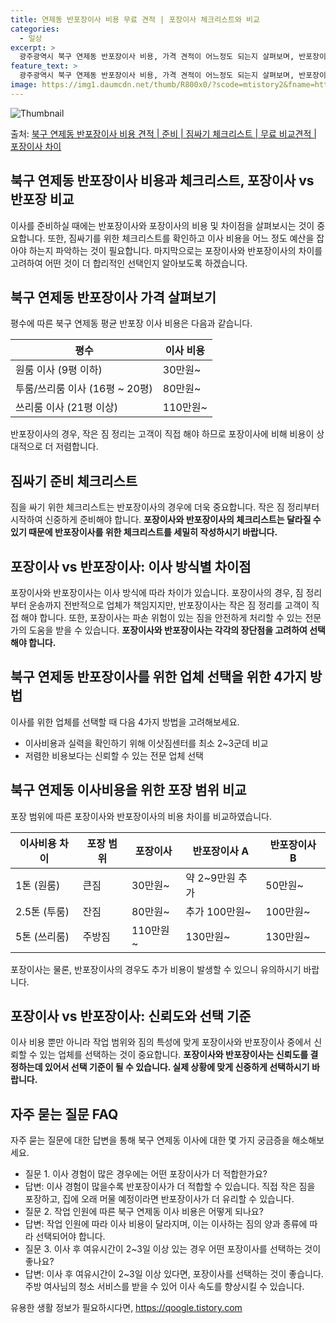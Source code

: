 ```yaml
---
title: 연제동 반포장이사 비용 무료 견적 | 포장이사 체크리스트와 비교
categories:
  - 일상
excerpt: >
  광주광역시 북구 연제동 반포장이사 비용, 가격 견적이 어느정도 되는지 살펴보며, 반포장이사를 준비함에 있어 짐싸기 준비 체크리스트가 무엇인지 보겠습니다. 마지막으로 포장이사와 차이점을 통해 무료 비교견적으로 어떤 것이 더 합리적인 선택인지 공유 드립니다.북구 연제동 포장이사 견적 샘플 보기 👈 클릭북구 연제동 포장이사 가격 살펴보기 👈 클릭북구 연제동 반포장이사 평균 이사 비용평수북구 연제동 평균 이사 비용원룸 이사9평 이하 (1톤)30만원~투룸/쓰리룸 이사16평 ~ 20평 (2.5톤)80만원~쓰리룸 이사21평 (5톤) ~110만원~우리집 무료 이사견적 받기 👈 클릭포장 vs 반포장: 이사 방식별 차이점포장이사는 짐 정리부터 운송까지 전반적으로 업체가 책임지는 반면, 반포장이사는 작은 짐 정리를 고..
feature_text: >
  광주광역시 북구 연제동 반포장이사 비용, 가격 견적이 어느정도 되는지 살펴보며, 반포장이사를 준비함에 있어 짐싸기 준비 체크리스트가 무엇인지 보겠습니다. 마지막으로 포장이사와 차이점을 통해 무료 비교견적으로 어떤 것이 더 합리적인 선택인지 공유 드립니다.북구 연제동 포장이사 견적 샘플 보기 👈 클릭북구 연제동 포장이사 가격 살펴보기 👈 클릭북구 연제동 반포장이사 평균 이사 비용평수북구 연제동 평균 이사 비용원룸 이사9평 이하 (1톤)30만원~투룸/쓰리룸 이사16평 ~ 20평 (2.5톤)80만원~쓰리룸 이사21평 (5톤) ~110만원~우리집 무료 이사견적 받기 👈 클릭포장 vs 반포장: 이사 방식별 차이점포장이사는 짐 정리부터 운송까지 전반적으로 업체가 책임지는 반면, 반포장이사는 작은 짐 정리를 고..
image: https://img1.daumcdn.net/thumb/R800x0/?scode=mtistory2&fname=https%3A%2F%2Fblog.kakaocdn.net%2Fdn%2F5eQ7o%2FbtsHb4NCom4%2FmaYjHvvFFZBwVPvU65YNH1%2Fimg.webp
---
```


![Thumbnail](https://img1.daumcdn.net/thumb/R800x0/?scode=mtistory2&fname=https%3A%2F%2Fblog.kakaocdn.net%2Fdn%2F5eQ7o%2FbtsHb4NCom4%2FmaYjHvvFFZBwVPvU65YNH1%2Fimg.webp)

<p>출처: <a href="https://qoogle.tistory.com/9552" rel="dofollow">북구 연제동 반포장이사 비용 견적 | 준비 | 짐싸기 체크리스트 | 무료 비교견적 | 포장이사 차이</a> </p>

## 북구 연제동 반포장이사 비용과 체크리스트, 포장이사 vs 반포장 비교



이사를 준비하실 때에는 반포장이사와 포장이사의 비용 및 차이점을 살펴보시는 것이 중요합니다. 또한, 짐싸기를 위한 체크리스트를 확인하고 이사
비용을 어느 정도 예산을 잡아야 하는지 파악하는 것이 필요합니다. 마지막으로는 포장이사와 반포장이사의 차이를 고려하여 어떤 것이 더 합리적인
선택인지 알아보도록 하겠습니다.

## 북구 연제동 반포장이사 가격 살펴보기

평수에 따른 북구 연제동 평균 반포장 이사 비용은 다음과 같습니다.

**평수** | **이사 비용**  
---|---  
원룸 이사 (9평 이하) | 30만원~  
투룸/쓰리룸 이사 (16평 ~ 20평) | 80만원~  
쓰리룸 이사 (21평 이상) | 110만원~  
  
반포장이사의 경우, 작은 짐 정리는 고객이 직접 해야 하므로 포장이사에 비해 비용이 상대적으로 더 저렴합니다.

## 짐싸기 준비 체크리스트

짐을 싸기 위한 체크리스트는 반포장이사의 경우에 더욱 중요합니다. 작은 짐 정리부터 시작하여 신중하게 준비해야 합니다. **포장이사와
반포장이사의 체크리스트는 달라질 수 있기 때문에 반포장이사를 위한 체크리스트를 세밀히 작성하시기 바랍니다.**

## 포장이사 vs 반포장이사: 이사 방식별 차이점

포장이사와 반포장이사는 이사 방식에 따라 차이가 있습니다. 포장이사의 경우, 짐 정리부터 운송까지 전반적으로 업체가 책임지지만, 반포장이사는
작은 짐 정리를 고객이 직접 해야 합니다. 또한, 포장이사는 파손 위험이 있는 짐을 안전하게 처리할 수 있는 전문가의 도움을 받을 수
있습니다. **포장이사와 반포장이사는 각각의 장단점을 고려하여 선택해야 합니다.**

## 북구 연제동 반포장이사를 위한 업체 선택을 위한 4가지 방법

이사를 위한 업체를 선택할 때 다음 4가지 방법을 고려해보세요.

  * 이사비용과 실력을 확인하기 위해 이삿짐센터를 최소 2~3군데 비교
  * 저렴한 비용보다는 신뢰할 수 있는 전문 업체 선택

## 북구 연제동 이사비용을 위한 포장 범위 비교

포장 범위에 따른 포장이사와 반포장이사의 비용 차이를 비교하였습니다.

**이사비용 차이** | **포장 범위** | **포장이사** | **반포장이사 A** | **반포장이사 B**  
---|---|---|---|---  
1톤 (원룸) | 큰짐 | 30만원~ | 약 2~9만원 추가 | 50만원~  
2.5톤 (투룸) | 잔짐 | 80만원~ | 추가 100만원~ | 100만원~  
5톤 (쓰리룸) | 주방짐 | 110만원~ | 130만원~ | 130만원~  
  
포장이사는 물론, 반포장이사의 경우도 추가 비용이 발생할 수 있으니 유의하시기 바랍니다.

## 포장이사 vs 반포장이사: 신뢰도와 선택 기준

이사 비용 뿐만 아니라 작업 범위와 짐의 특성에 맞게 포장이사와 반포장이사 중에서 신뢰할 수 있는 업체를 선택하는 것이 중요합니다.
**포장이사와 반포장이사는 신뢰도를 결정하는데 있어서 선택 기준이 될 수 있습니다. 실제 상황에 맞게 신중하게 선택하시기 바랍니다.**

## 자주 묻는 질문 FAQ

자주 묻는 질문에 대한 답변을 통해 북구 연제동 이사에 대한 몇 가지 궁금증을 해소해보세요.

  * 질문 1. 이사 경험이 많은 경우에는 어떤 포장이사가 더 적합한가요?
  * 답변: 이사 경험이 많을수록 반포장이사가 더 적합할 수 있습니다. 직접 작은 짐을 포장하고, 집에 오래 머물 예정이라면 반포장이사가 더 유리할 수 있습니다.
  * 질문 2. 작업 인원에 따른 북구 연제동 이사 비용은 어떻게 되나요?
  * 답변: 작업 인원에 따라 이사 비용이 달라지며, 이는 이사하는 짐의 양과 종류에 따라 선택되어야 합니다.
  * 질문 3. 이사 후 여유시간이 2~3일 이상 있는 경우 어떤 포장이사를 선택하는 것이 좋나요?
  * 답변: 이사 후 여유시간이 2~3일 이상 있다면, 포장이사를 선택하는 것이 좋습니다. 주방 여사님의 청소 서비스를 받을 수 있어 이사 속도를 향상시킬 수 있습니다.



 

유용한 생활 정보가 필요하시다면, <a href="https://qoogle.tistory.com" rel="dofollow">https://qoogle.tistory.com</a>


